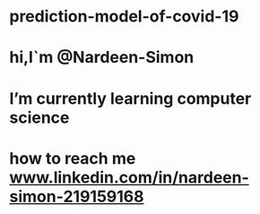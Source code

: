 # prediction-model-of-covid-19
# hi,I`m @Nardeen-Simon
# I’m currently learning computer science
# how to reach me www.linkedin.com/in/nardeen-simon-219159168
